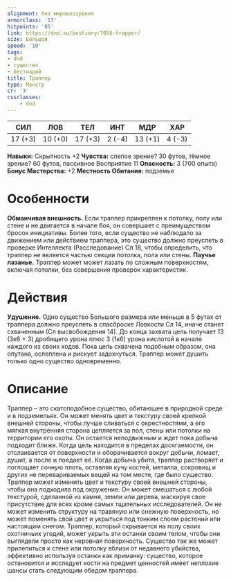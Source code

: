 ```yaml
---
alignment: без мировоззрения
armorclass: '13'
hitpoints: '85'
link: https://dnd.su/bestiary/7050-trapper/
size: Большой
speed: '10'
tags:
- dnd
- существо
- бестиарий
title: Траппер
type: Монстр
cr: '3'
cssclasses:
    - dnd
---
```



| СИЛ | ЛОВ | ТЕЛ | ИНТ | МДР | ХАР |
|---|---|---|---|---|---|
| 17 (+3) | 10 (+0) | 17 (+3) | 2 (-4) | 13 (+1) | 4 (-3) |
**Навыки:** Скрытность +2
**Чувства:** слепое зрение? 30 футов, тёмное зрение? 60 футов, пассивное Восприятие 11
**Опасность:** 3 (700 опыта)
**Бонус Мастерства:** +2
**Местность Обитания:** подземье


# Особенности
**Обманчивая внешность.** Если траппер прикреплен к потолку, полу или стене и не двигается в начале боя, он совершает с преимуществом бросок инициативы. Более того, если существо не наблюдало за движением или действием траппера, это существо должно преуспеть в проверке Интеллекта (Расследование) Сл 18, чтобы определить, что траппер не является частью секции потолка, пола или стены.
**Паучье лазанье.** Траппер может может лазать по сложным поверхностям, включая потолки, без совершения проверок характеристик.


# Действия
**Удушение.** Одно существо Большого размера или меньше в 5 футах от траппера должно преуспеть в спасброске Ловкости Сл 14, иначе станет схваченным (Сл высвобождения 14). До конца захвата цель получает 13 (3к6 + 3) дробящего урона плюс 3 (1к6) урона кислотой в начале каждого из своих ходов. Пока цель схвачена подобным образом, она опутана, ослеплена и рискует задохнуться. Траппер может душить только одно существо одновременно.


# Описание
Траппер – это скатоподобное существо, обитающее в природной среде и в подземельях. Он может менять цвет и текстуру своей крепкой внешней стороны, чтобы лучше сливаться с окрестностями, а его мягкая внутренняя сторона цепляется за пол, стены или потолки на территории его охоты. Он остается неподвижным и ждет пока добыча подходит ближе. Когда цель находится в пределах досягаемости, он отслаивается от поверхности и оборачивается вокруг добычи, ломает, душит, а после и поедает её. Когда добыча убита, траппер растворяет и поглощает сочную плоть, оставляя кучу костей, металла, сокровищ и других не перевариваемых вещей на том месте, где было существо. Траппер может изменить цвет и текстуру своей внешней стороны, чтобы она подходила под окружение. Он может смешаться с любой текстурой, сделанной из камня, земли или дерева, маскируя свое присутствие для всех кроме самых тщательных исследователей. Он не может изменить структуру на травяную или снежную поверхность, но может поменять свой цвет и укрыться под тонким слоем растений или настоящим снегом. Траппер, который скрывается на полу своих охотничьих угодий, может укрыть эти останки своим телом, чтобы они выглядели просто как неровная поверхность. Существо так же может прилепиться к стене или потолку вблизи от недавнего убийства, эффективно используя останки как приманку: существо, которое остановится и исследует кости на предмет ценностей имеет неплохие шансы стать следующим обедом траппера.